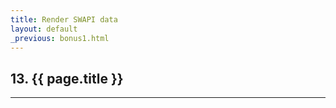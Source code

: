 ```yaml
---
title: Render SWAPI data
layout: default
_previous: bonus1.html
---
```


## 13. {{ page.title }}

---